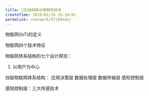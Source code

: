 ```yaml
---
title: 🥏无线网络与物联网技术
createTime: 2025/01/19 15:19:01
permalink: /network/57j0dndx/
---
```

物联网(IoT)的定义

物联网四个技术特征

物联网体系结构的七个设计原则：
1. 以用户为中心

四层物联网体系结构：
应用决策层
数据处理层
数据传输层
感知控制层


感知控制层：三大传感技术